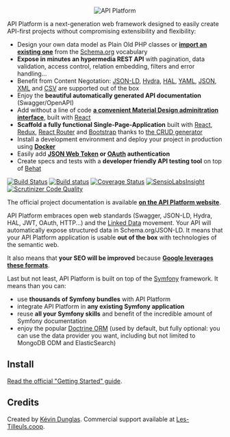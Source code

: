 <p align="center"><img src="https://api-platform.com/logo-250x250.png" alt="API Platform"></p>

API Platform is a next-generation web framework designed to easily create API-first projects without
compromising extensibility and flexibility:

* Design your own data model as Plain Old PHP classes or [**import an existing one**](https://api-platform.com/docs/schema-generator/) from the [Schema.org](https://schema.org/) vocabulary
* **Expose in minutes an hypermedia REST API** with pagination, data validation, access control, relation embedding, filters and error handling...
* Benefit from Content Negotation: [JSON-LD](http://json-ld.org), [Hydra](http://hydra-cg.com), [HAL](http://stateless.co/hal_specification.html), [YAML](http://yaml.org/), [JSON](http://www.json.org/), [XML](https://www.w3.org/XML/) and [CSV](https://www.ietf.org/rfc/rfc4180.txt) are supported out of the box
* Enjoy the **beautiful automatically generated API documentation** (Swagger/OpenAPI)
* Add without a line of code [**a convenient Material Design adminitration interface**](https://github.com/api-platform/admin), built with [React](https://facebook.github.io/react/)
* **Scaffold a fully functional Single-Page-Application** built with [React](https://facebook.github.io/react/), [Redux](http://redux.js.org/), [React Router](https://reacttraining.com/react-router/) and [Bootstrap](https://getbootstrap.com/) thanks to [the CRUD generator](github.com/api-platform/generate-crud)
* Install a development environment and deploy your project in production using **[Docker](https://docker.com)**
* Easily add **[JSON Web Token](https://jwt.io/) or [OAuth](https://oauth.net/) authentication**
* Create specs and tests with a **developer friendly API testing tool** on top
  of [Behat](http://behat.org/)
  
[![Build Status](https://travis-ci.org/api-platform/core.svg?branch=master)](https://travis-ci.org/api-platform/core)
[![Build status](https://ci.appveyor.com/api/projects/status/grwuyprts3wdqx5l?svg=true)](https://ci.appveyor.com/project/dunglas/dunglasapibundle)
[![Coverage Status](https://coveralls.io/repos/github/api-platform/core/badge.svg)](https://coveralls.io/github/api-platform/core)
[![SensioLabsInsight](https://insight.sensiolabs.com/projects/92d78899-946c-4282-89a3-ac92344f9a93/mini.png)](https://insight.sensiolabs.com/projects/92d78899-946c-4282-89a3-ac92344f9a93)
[![Scrutinizer Code Quality](https://scrutinizer-ci.com/g/api-platform/core/badges/quality-score.png?b=master)](https://scrutinizer-ci.com/g/api-platform/core/?branch=master)

The official project documentation is available **[on the API Platform website](https://api-platform.com)**.

API Platform embraces open web standards (Swagger, JSON-LD, Hydra, HAL, JWT, OAuth,
HTTP...) and the [Linked Data](https://www.w3.org/standards/semanticweb/data) movement. Your API will automatically
expose structured data in Schema.org/JSON-LD. It means that your API Platform application
is usable **out of the box** with technologies of the semantic
web.

It also means that **your SEO will be improved** because **[Google leverages these
formats](https://developers.google.com/structured-data/)**.

Last but not least, API Platform is built on top of the [Symfony](https://symfony.com) framework.
It means than you can:

* use **thousands of Symfony bundles** with API Platform
* integrate API Platform in **any existing Symfony application**
* reuse **all your Symfony skills** and benefit of the incredible
  amount of Symfony documentation
* enjoy the popular [Doctrine ORM](http://www.doctrine-project.org/projects/orm.html) (used by default, but fully optional: you can
  use the data provider you want, including but not limited to MongoDB ODM and ElasticSearch)

Install
-------

[Read the official "Getting Started" guide](https://api-platform.com/docs/core/getting-started).

Credits
-------

Created by [Kévin Dunglas](https://dunglas.fr). Commercial support available at [Les-Tilleuls.coop](https://les-tilleuls.coop).
